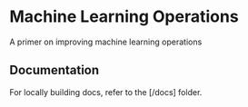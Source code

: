 # Machine Learning Operations

A primer on improving machine learning operations

## Documentation

For locally building docs, refer to the [/docs] folder.
